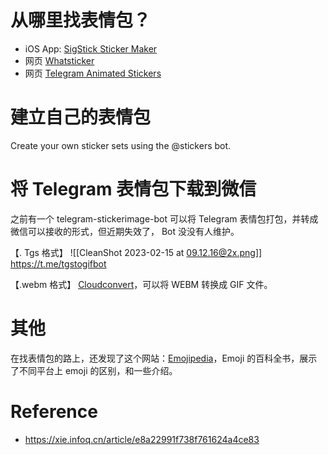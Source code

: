 
# 从哪里找表情包？
- iOS App: [SigStick Sticker Maker](https://apps.apple.com/us/app/sigstick-sticker-maker/id1550509104?l=zh) 
- 网页 [Whatsticker](https://whatsticker.online/c/category/telegram/HK/zh)
- 网页 [Telegram Animated Stickers](https://www.emojibest.com/)


# 建立自己的表情包
Create your own sticker sets using the @stickers bot.


# 将 Telegram 表情包下载到微信
之前有一个 telegram-stickerimage-bot 可以将 Telegram 表情包打包，并转成微信可以接收的形式，但近期失效了， Bot 没没有人维护。

【. Tgs 格式】
![[CleanShot 2023-02-15 at 09.12.16@2x.png]]
https://t.me/tgstogifbot


【.webm 格式】
[Cloudconvert](https://cloudconvert.com/webm-to-gif)，可以将 WEBM 转换成 GIF 文件。


# 其他
在找表情包的路上，还发现了这个网站：[Emojipedia](https://emojipedia.org/)，Emoji 的百科全书，展示了不同平台上 emoji 的区别，和一些介绍。

# Reference
- https://xie.infoq.cn/article/e8a22991f738f761624a4ce83